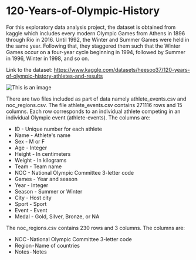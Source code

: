 # 120-Years-of-Olympic-History

For this exploratory data analysis project, the dataset is obtained from kaggle which includes every modern Olympic Games from Athens in 1896 through Rio in 2016.
Until 1992, the Winter and Summer Games were held in the same year. Following that, they staggered them such that the Winter Games occur on a four-year cycle beginning in 1994, followed by Summer in 1996, Winter in 1998, and so on.

Link to the dataset: https://www.kaggle.com/datasets/heesoo37/120-years-of-olympic-history-athletes-and-results

![This is an image](C:\Users\HP\Downloads\olympics-1.jpg)

There are two files included as part of data namely athlete_events.csv and noc_regions.csv. The file athlete_events.csv contains 271116 rows and 15 columns. Each row corresponds to an individual athlete competing in an individual Olympic event (athlete-events). The columns are:

* ID - Unique number for each athlete 
* Name - Athlete's name
* Sex - M or F
* Age - Integer
* Height - In centimeters
* Weight - In kilograms
* Team - Team name
* NOC - National Olympic Committee 3-letter code
* Games - Year and season
* Year - Integer
* Season - Summer or Winter
* City - Host city
* Sport - Sport
* Event - Event
* Medal - Gold, Silver, Bronze, or NA

The noc_regions.csv contains 230 rows and 3 columns. The columns are:

* NOC - National Olympic Committee 3-letter code
* Region - Name of countries
* Notes - Notes
